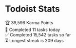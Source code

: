 
# Todoist Stats

<!-- TODO-IST:START -->
🏆  39,596 Karma Points           
🌸  Completed 11 tasks today           
✅  Completed 15,542 tasks so far           
⏳  Longest streak is 209 days
<!-- TODO-IST:END -->
